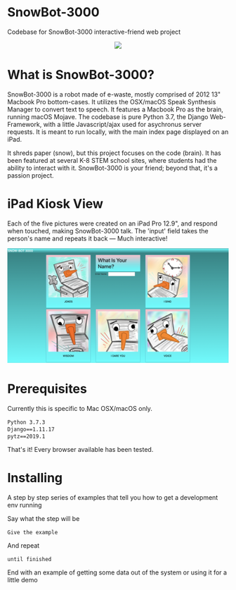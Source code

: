 SnowBot-3000
===

Codebase for SnowBot-3000 interactive-friend web project

<p align="center">
  <img src='/snowbot/static/images/snowbot2.GIF' width='600px'>
</p>

What is SnowBot-3000? 
===

SnowBot-3000 is a robot made of e-waste, mostly comprised of 2012 13" Macbook Pro bottom-cases. It utilizes the OSX/macOS Speak Synthesis Manager to convert text to speech. It features a Macbook Pro as the brain, running macOS Mojave. The codebase is pure Python 3.7, the Django Web-Framework, with a little Javascript/ajax used for asychronus server requests. It is meant to run locally, with the main index page displayed on an iPad. 

It shreds paper (snow), but this project focuses on the code (brain). It has been featured at several K-8 STEM school sites, where students had the ability to interact with it. SnowBot-3000 is your friend; beyond that, it's a passion project.

iPad Kiosk View
====
Each of the five pictures were created on an iPad Pro 12.9", and respond when touched, making SnowBot-3000 talk. The 'input' field takes the person's name and repeats it back — Much interactive!

<p align="center">
  <img src='/snowbot/static/images/index.png' width='700px'>
</p>
          
Prerequisites
====
Currently this is specific to Mac OSX/macOS only.
```
Python 3.7.3
Django==1.11.17
pytz==2019.1
```
That's it! Every browser available has been tested. 

Installing
===
A step by step series of examples that tell you how to get a development env running

Say what the step will be
```
Give the example
```
And repeat
```
until finished
```
End with an example of getting some data out of the system or using it for a little demo
